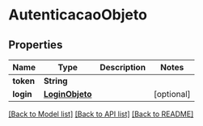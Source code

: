 # AutenticacaoObjeto

## Properties
Name | Type | Description | Notes
------------ | ------------- | ------------- | -------------
**token** | **String** |  | 
**login** | [**LoginObjeto**](LoginObjeto.md) |  | [optional] 

[[Back to Model list]](../README.md#documentation-for-models) [[Back to API list]](../README.md#documentation-for-api-endpoints) [[Back to README]](../README.md)


